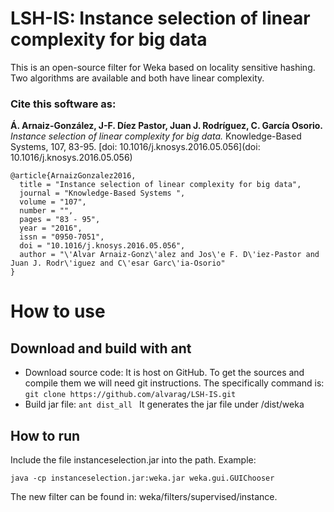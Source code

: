# LSH-IS: Instance selection of linear complexity for big data

This is an open-source filter for Weka based on locality sensitive hashing. Two algorithms are available and both have linear complexity.


### Cite this software as:
 **Á. Arnaiz-González, J-F. Díez Pastor, Juan J. Rodríguez, C. García Osorio.** _Instance selection of linear complexity for big data._ Knowledge-Based Systems, 107, 83-95. [doi: 10.1016/j.knosys.2016.05.056](doi: 10.1016/j.knosys.2016.05.056)

```
@article{ArnaizGonzalez2016,   
  title = "Instance selection of linear complexity for big data",   
  journal = "Knowledge-Based Systems ",   
  volume = "107",   
  number = "",   
  pages = "83 - 95",   
  year = "2016",   
  issn = "0950-7051",   
  doi = "10.1016/j.knosys.2016.05.056",   
  author = "\'Alvar Arnaiz-Gonz\'alez and Jos\'e F. D\'iez-Pastor and Juan J. Rodr\'iguez and C\'esar Garc\'ia-Osorio"   
}
```


# How to use

## Download and build with ant
- Download source code: It is host on GitHub. To get the sources and compile them we will need git instructions. The specifically command is:
```git clone https://github.com/alvarag/LSH-IS.git ```
- Build jar file: 
```ant dist_all ```
It generates the jar file under /dist/weka



## How to run

Include the file instanceselection.jar into the path. Example: 

```java -cp instanceselection.jar:weka.jar weka.gui.GUIChooser```

The new filter can be found in: weka/filters/supervised/instance.
